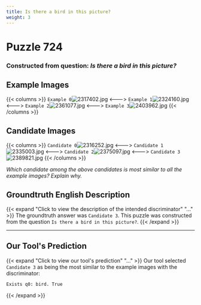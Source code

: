 ```yaml
---
title: Is there a bird in this picture?
weight: 3
---
```


# Puzzle 724
### Constructed from question: _Is there a bird in this picture?_


## Example Images
{{< columns >}}
`Example 0`![2317402.jpg](/gqa_images/2317402.jpg)
<--->
`Example 1`![2324160.jpg](/gqa_images/2324160.jpg)
<--->
`Example 2`![2361077.jpg](/gqa_images/2361077.jpg)
<--->
`Example 3`![2403962.jpg](/gqa_images/2403962.jpg)
{{< /columns >}}

## Candidate Images
{{< columns >}}
`Candidate 0`![2316252.jpg](/gqa_images/2316252.jpg)
<--->
`Candidate 1`![2335003.jpg](/gqa_images/2335003.jpg)
<--->
`Candidate 2`![2375097.jpg](/gqa_images/2375097.jpg)
<--->
`Candidate 3`![2389821.jpg](/gqa_images/2389821.jpg)
{{< /columns >}}

*Which candidate among the above candidates is most similar to all the example images? Explain why.*

## Groundtruth English Description

{{< expand "Click to view the description of the intended discriminator" "..." >}}
The groundtruth answer was `Candidate 3`. This puzzle was constructed from the question `Is there a bird in this picture?`.
{{< /expand >}}

---

## Our Tool's Prediction

{{< expand "Click to view our tool's prediction" "..." >}}
Our tool selected `Candidate 3` as being the most similar to the example images with the discriminator:
```plaintext
Exists q0: bird. True
```
{{< /expand >}}
